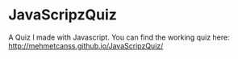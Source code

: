 # JavaScripzQuiz
A Quiz I made with Javascript.
You can find the working quiz here:
http://mehmetcanss.github.io/JavaScripzQuiz/ 
